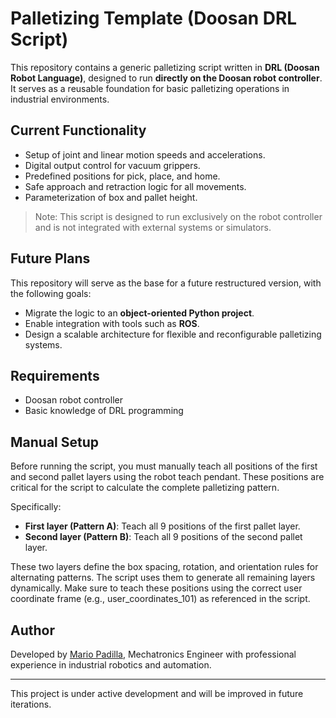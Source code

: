 # Palletizing Template (Doosan DRL Script)

This repository contains a generic palletizing script written in **DRL (Doosan Robot Language)**, designed to run **directly on the Doosan robot controller**. It serves as a reusable foundation for basic palletizing operations in industrial environments.

## Current Functionality

- Setup of joint and linear motion speeds and accelerations.
- Digital output control for vacuum grippers.
- Predefined positions for pick, place, and home.
- Safe approach and retraction logic for all movements.
- Parameterization of box and pallet height.

> Note: This script is designed to run exclusively on the robot controller and is not integrated with external systems or simulators.

## Future Plans

This repository will serve as the base for a future restructured version, with the following goals:

- Migrate the logic to an **object-oriented Python project**.
- Enable integration with tools such as **ROS**.
- Design a scalable architecture for flexible and reconfigurable palletizing systems.


## Requirements

- Doosan robot controller
- Basic knowledge of DRL programming

## Manual Setup

Before running the script, you must manually teach all positions of the first and second pallet layers using the robot teach pendant. These positions are critical for the script to calculate the complete palletizing pattern.

Specifically:

- **First layer (Pattern A)**: Teach all 9 positions of the first pallet layer.
- **Second layer (Pattern B)**: Teach all 9 positions of the second pallet layer.

These two layers define the box spacing, rotation, and orientation rules for alternating patterns. The script uses them to generate all remaining layers dynamically.
Make sure to teach these positions using the correct user coordinate frame (e.g., user_coordinates_101) as referenced in the script.

## Author

Developed by [Mario Padilla](https://github.com/ByGaloZs), Mechatronics Engineer with professional experience in industrial robotics and automation.

---

This project is under active development and will be improved in future iterations.
